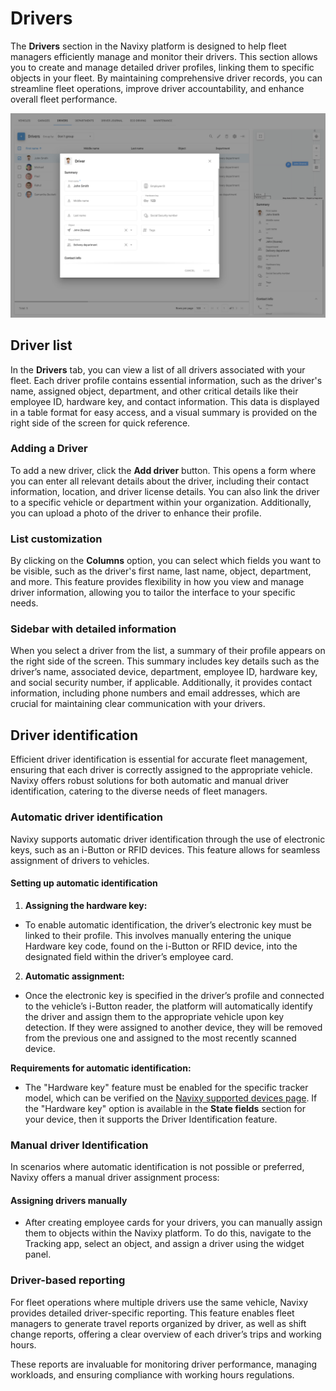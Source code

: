 # Drivers

The **Drivers** section in the Navixy platform is designed to help fleet managers efficiently manage and monitor their drivers. This section allows you to create and manage detailed driver profiles, linking them to specific objects in your fleet. By maintaining comprehensive driver records, you can streamline fleet operations, improve driver accountability, and enhance overall fleet performance.

![image-20240814-180004.png](../attachments/image-20240814-180004.png)

## Driver list

In the **Drivers** tab, you can view a list of all drivers associated with your fleet. Each driver profile contains essential information, such as the driver's name, assigned object, department, and other critical details like their employee ID, hardware key, and contact information. This data is displayed in a table format for easy access, and a visual summary is provided on the right side of the screen for quick reference.

### Adding a Driver

To add a new driver, click the **Add driver** button. This opens a form where you can enter all relevant details about the driver, including their contact information, location, and driver license details. You can also link the driver to a specific vehicle or department within your organization. Additionally, you can upload a photo of the driver to enhance their profile.

### List customization

By clicking on the **Columns** option, you can select which fields you want to be visible, such as the driver's first name, last name, object, department, and more. This feature provides flexibility in how you view and manage driver information, allowing you to tailor the interface to your specific needs.

### Sidebar with detailed information

When you select a driver from the list, a summary of their profile appears on the right side of the screen. This summary includes key details such as the driver’s name, associated device, department, employee ID, hardware key, and social security number, if applicable. Additionally, it provides contact information, including phone numbers and email addresses, which are crucial for maintaining clear communication with your drivers.

## Driver identification

Efficient driver identification is essential for accurate fleet management, ensuring that each driver is correctly assigned to the appropriate vehicle. Navixy offers robust solutions for both automatic and manual driver identification, catering to the diverse needs of fleet managers.

### Automatic driver identification

Navixy supports automatic driver identification through the use of electronic keys, such as an i-Button or RFID devices. This feature allows for seamless assignment of drivers to vehicles.

#### **Setting up automatic identification**

1. **Assigning the hardware key:**

* To enable automatic identification, the driver’s electronic key must be linked to their profile. This involves manually entering the unique Hardware key code, found on the i-Button or RFID device, into the designated field within the driver’s employee card.

2. **Automatic assignment:**

* Once the electronic key is specified in the driver’s profile and connected to the vehicle’s i-Button reader, the platform will automatically identify the driver and assign them to the appropriate vehicle upon key detection. If they were assigned to another device, they will be removed from the previous one and assigned to the most recently scanned device.

**Requirements for automatic identification:**

* The "Hardware key" feature must be enabled for the specific tracker model, which can be verified on the [Navixy supported devices page](https://www.navixy.com/devices/). If the "Hardware key" option is available in the **State fields** section for your device, then it supports the Driver Identification feature.

### Manual driver Identification

In scenarios where automatic identification is not possible or preferred, Navixy offers a manual driver assignment process:

#### Assigning drivers manually

* After creating employee cards for your drivers, you can manually assign them to objects within the Navixy platform. To do this, navigate to the Tracking app, select an object, and assign a driver using the widget panel.

### Driver-based reporting

For fleet operations where multiple drivers use the same vehicle, Navixy provides detailed driver-specific reporting. This feature enables fleet managers to generate travel reports organized by driver, as well as shift change reports, offering a clear overview of each driver’s trips and working hours.

These reports are invaluable for monitoring driver performance, managing workloads, and ensuring compliance with working hours regulations.
